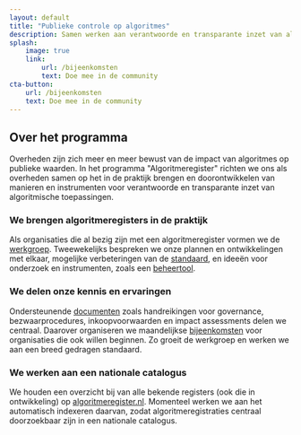 ```yaml
---
layout: default
title: "Publieke controle op algoritmes"
description: Samen werken aan verantwoorde en transparante inzet van algoritmische toepassingen door overheden.
splash:
    image: true
    link:
        url: /bijeenkomsten
        text: Doe mee in de community
cta-button:
    url: /bijeenkomsten
    text: Doe mee in de community
---
```

## Over het programma

Overheden zijn zich meer en meer bewust van de impact van algoritmes op publieke waarden. In het programma "Algoritmeregister" richten we ons als overheden samen op het in de praktijk brengen en doorontwikkelen van manieren en instrumenten voor verantwoorde en transparante inzet van algoritmische toepassingen.

### We brengen algoritmeregisters in de praktijk

Als organisaties die al bezig zijn met een algoritmeregister vormen we de <a href="/werkgroep">werkgroep</a>. Tweewekelijks bespreken we onze plannen en ontwikkelingen met elkaar, mogelijke verbeteringen van de [standaard](https://standaard.algoritmeregister.org), en ideeën voor onderzoek en instrumenten, zoals een [beheertool](/beheertool).

### We delen onze kennis en ervaringen

Ondersteunende <a href="/documenten">documenten</a> zoals handreikingen voor governance, bezwaarprocedures, inkoopvoorwaarden en impact assessments delen we centraal. Daarover organiseren we maandelijkse <a href="/bijeenkomsten">bijeenkomsten</a> voor organisaties die ook willen beginnen. Zo groeit de werkgroep en werken we aan een breed gedragen standaard. 

### We werken aan een nationale catalogus

We houden een overzicht bij van alle bekende registers (ook die in ontwikkeling) op [algoritmeregister.nl](https://www.algoritmeregister.nl). Momenteel werken we aan het automatisch indexeren daarvan, zodat algoritmeregistraties centraal doorzoekbaar zijn in een nationale catalogus.
